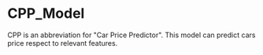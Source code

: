 # CPP_Model
CPP is an abbreviation for "Car Price Predictor". This model can predict cars price respect to relevant features.
